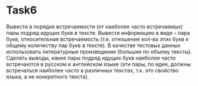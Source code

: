 # Task6
Вывести в порядке встречаемости (от наиболее часто встречаемых) пары подряд идущих букв в тексте. Вывести информацию в виде – пара букв, относительная встречаемость (т.е. отношение кол-ва этих букв к общему количеству пар букв в тексте). В качестве тестовых данных использовать литературные произведения (большие по объему тексты). Сделать выводы, какие пары подряд идущих букв наиболее часто встречаются в русском и английском языке (эти пары, по идее, должны встречаться наиболее часто в различных текстах, т.к. это свойство языка, а не конкретного текста).
